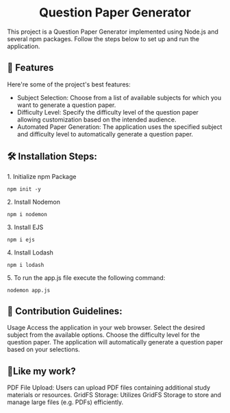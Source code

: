 <h1 align="center" id="title">Question Paper Generator</h1>

<p id="description">This project is a Question Paper Generator implemented using Node.js and several npm packages. Follow the steps below to set up and run the application.</p>

  
<h2>🧐 Features</h2>

Here're some of the project's best features:

*   Subject Selection: Choose from a list of available subjects for which you want to generate a question paper.
*   Difficulty Level: Specify the difficulty level of the question paper allowing customization based on the intended audience.
*   Automated Paper Generation: The application uses the specified subject and difficulty level to automatically generate a question paper.

<h2>🛠️ Installation Steps:</h2>

<p>1. Initialize npm Package</p>

```
npm init -y
```

<p>2. Install Nodemon</p>

```
npm i nodemon
```

<p>3. Install EJS</p>

```
npm i ejs
```

<p>4. Install Lodash</p>

```
npm i lodash
```

<p>5. To run the app.js file execute the following command:</p>

```
nodemon app.js
```

<h2>🍰 Contribution Guidelines:</h2>

Usage Access the application in your web browser. Select the desired subject from the available options. Choose the difficulty level for the question paper. The application will automatically generate a question paper based on your selections.

<h2>💖Like my work?</h2>

PDF File Upload: Users can upload PDF files containing additional study materials or resources. GridFS Storage: Utilizes GridFS Storage to store and manage large files (e.g. PDFs) efficiently.
